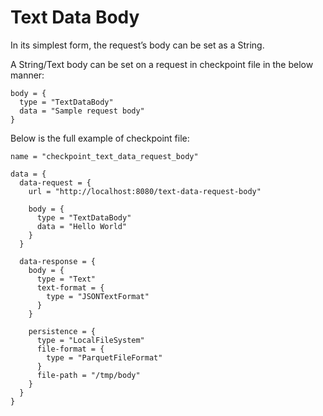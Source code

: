# Text Data Body

In its simplest form, the request’s body can be set as a String.

A String/Text body can be set on a request in checkpoint file in the below manner:

```hocon
body = {
  type = "TextDataBody"
  data = "Sample request body"
}
```

Below is the full example of checkpoint file:

```hocon
name = "checkpoint_text_data_request_body"

data = {
  data-request = {
    url = "http://localhost:8080/text-data-request-body"

    body = {
      type = "TextDataBody"
      data = "Hello World"
    }
  }

  data-response = {
    body = {
      type = "Text"
      text-format = {
        type = "JSONTextFormat"
      }
    }

    persistence = {
      type = "LocalFileSystem"
      file-format = {
        type = "ParquetFileFormat"
      }
      file-path = "/tmp/body"
    }
  }
}
```
